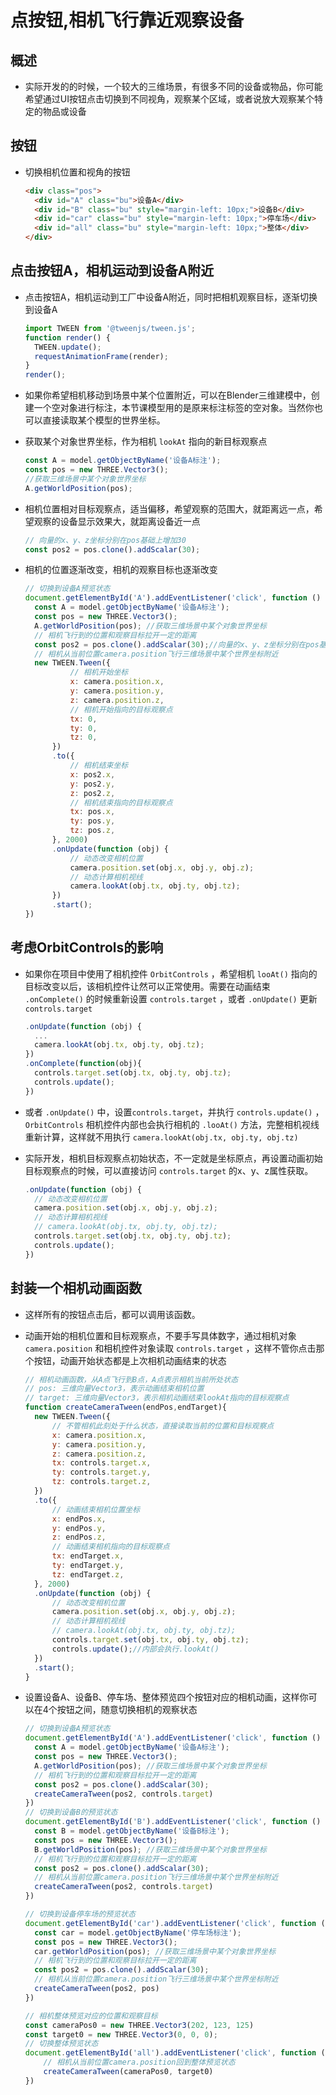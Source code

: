 # 点按钮,相机飞行靠近观察设备

## 概述

+ 实际开发的的时候，一个较大的三维场景，有很多不同的设备或物品，你可能希望通过UI按钮点击切换到不同视角，观察某个区域，或者说放大观察某个特定的物品或设备

## 按钮

+ 切换相机位置和视角的按钮

  ```html
  <div class="pos">
    <div id="A" class="bu">设备A</div>
    <div id="B" class="bu" style="margin-left: 10px;">设备B</div>
    <div id="car" class="bu" style="margin-left: 10px;">停车场</div>
    <div id="all" class="bu" style="margin-left: 10px;">整体</div>
  </div>
  ```

## 点击按钮A，相机运动到设备A附近

+ 点击按钮A，相机运动到工厂中设备A附近，同时把相机观察目标，逐渐切换到设备A

  ```js
  import TWEEN from '@tweenjs/tween.js';
  function render() {
    TWEEN.update();
    requestAnimationFrame(render);
  }
  render();
  ```

+ 如果你希望相机移动到场景中某个位置附近，可以在Blender三维建模中，创建一个空对象进行标注，本节课模型用的是原来标注标签的空对象。当然你也可以直接读取某个模型的世界坐标。

+ 获取某个对象世界坐标，作为相机 `lookAt` 指向的新目标观察点

  ```js
  const A = model.getObjectByName('设备A标注');
  const pos = new THREE.Vector3();
  //获取三维场景中某个对象世界坐标
  A.getWorldPosition(pos);
  ```

+ 相机位置相对目标观察点，适当偏移，希望观察的范围大，就距离远一点，希望观察的设备显示效果大，就距离设备近一点

  ```js
  // 向量的x、y、z坐标分别在pos基础上增加30
  const pos2 = pos.clone().addScalar(30);
  ```

+ 相机的位置逐渐改变，相机的观察目标也逐渐改变

  ```js
  // 切换到设备A预览状态
  document.getElementById('A').addEventListener('click', function () {
    const A = model.getObjectByName('设备A标注');
    const pos = new THREE.Vector3();
    A.getWorldPosition(pos); //获取三维场景中某个对象世界坐标
    // 相机飞行到的位置和观察目标拉开一定的距离
    const pos2 = pos.clone().addScalar(30);//向量的x、y、z坐标分别在pos基础上增加30
    // 相机从当前位置camera.position飞行三维场景中某个世界坐标附近
    new TWEEN.Tween({
            // 相机开始坐标
            x: camera.position.x,
            y: camera.position.y,
            z: camera.position.z,
            // 相机开始指向的目标观察点
            tx: 0,
            ty: 0,
            tz: 0,
        })
        .to({
            // 相机结束坐标
            x: pos2.x,
            y: pos2.y,
            z: pos2.z,
            // 相机结束指向的目标观察点
            tx: pos.x,
            ty: pos.y,
            tz: pos.z,
        }, 2000)
        .onUpdate(function (obj) {
            // 动态改变相机位置
            camera.position.set(obj.x, obj.y, obj.z);
            // 动态计算相机视线
            camera.lookAt(obj.tx, obj.ty, obj.tz);
        })
        .start();
  })
  ```

## 考虑OrbitControls的影响

+ 如果你在项目中使用了相机控件 `OrbitControls` ，希望相机 `looAt()` 指向的目标改变以后，该相机控件让然可以正常使用。需要在动画结束 `.onComplete()` 的时候重新设置 `controls.target` ，或者 `.onUpdate()` 更新`controls.target`

  ```js
  .onUpdate(function (obj) {
    ...
    camera.lookAt(obj.tx, obj.ty, obj.tz);
  })
  .onComplete(function(obj){
    controls.target.set(obj.tx, obj.ty, obj.tz);
    controls.update();
  })
  ```

+ 或者 `.onUpdate()` 中，设置`controls.target`，并执行 `controls.update()` ，`OrbitControls` 相机控件内部也会执行相机的 `.looAt()` 方法，完整相机视线重新计算，这样就不用执行 `camera.lookAt(obj.tx, obj.ty, obj.tz)`

+ 实际开发，相机目标观察点初始状态，不一定就是坐标原点，再设置动画初始目标观察点的时候，可以直接访问 `controls.target` 的x、y、z属性获取。

  ```js
  .onUpdate(function (obj) {
    // 动态改变相机位置
    camera.position.set(obj.x, obj.y, obj.z);
    // 动态计算相机视线
    // camera.lookAt(obj.tx, obj.ty, obj.tz);
    controls.target.set(obj.tx, obj.ty, obj.tz);
    controls.update();
  })
  ```

## 封装一个相机动画函数

+ 这样所有的按钮点击后，都可以调用该函数。

+ 动画开始的相机位置和目标观察点，不要手写具体数字，通过相机对象 `camera.position` 和相机控件对象读取 `controls.target` ，这样不管你点击那个按钮，动画开始状态都是上次相机动画结束的状态

  ```js
  // 相机动画函数，从A点飞行到B点，A点表示相机当前所处状态
  // pos: 三维向量Vector3，表示动画结束相机位置
  // target: 三维向量Vector3，表示相机动画结束lookAt指向的目标观察点
  function createCameraTween(endPos,endTarget){
    new TWEEN.Tween({
        // 不管相机此刻处于什么状态，直接读取当前的位置和目标观察点
        x: camera.position.x,
        y: camera.position.y,
        z: camera.position.z,
        tx: controls.target.x,
        ty: controls.target.y,
        tz: controls.target.z,
    })
    .to({
        // 动画结束相机位置坐标
        x: endPos.x,
        y: endPos.y,
        z: endPos.z,
        // 动画结束相机指向的目标观察点
        tx: endTarget.x,
        ty: endTarget.y,
        tz: endTarget.z,
    }, 2000)
    .onUpdate(function (obj) {
        // 动态改变相机位置
        camera.position.set(obj.x, obj.y, obj.z);
        // 动态计算相机视线
        // camera.lookAt(obj.tx, obj.ty, obj.tz);
        controls.target.set(obj.tx, obj.ty, obj.tz);
        controls.update();//内部会执行.lookAt()
    })
    .start();
  }
  ```

+ 设置设备A、设备B、停车场、整体预览四个按钮对应的相机动画，这样你可以在4个按钮之间，随意切换相机的观察状态

  ```js
  // 切换到设备A预览状态
  document.getElementById('A').addEventListener('click', function () {
    const A = model.getObjectByName('设备A标注');
    const pos = new THREE.Vector3();
    A.getWorldPosition(pos); //获取三维场景中某个对象世界坐标
    // 相机飞行到的位置和观察目标拉开一定的距离
    const pos2 = pos.clone().addScalar(30);
    createCameraTween(pos2, controls.target)
  })
  // 切换到设备B的预览状态
  document.getElementById('B').addEventListener('click', function () {
    const B = model.getObjectByName('设备B标注');
    const pos = new THREE.Vector3();
    B.getWorldPosition(pos); //获取三维场景中某个对象世界坐标
    // 相机飞行到的位置和观察目标拉开一定的距离
    const pos2 = pos.clone().addScalar(30);
    // 相机从当前位置camera.position飞行三维场景中某个世界坐标附近
    createCameraTween(pos2, controls.target)
  })

  // 切换到设备停车场的预览状态
  document.getElementById('car').addEventListener('click', function () {
    const car = model.getObjectByName('停车场标注');
    const pos = new THREE.Vector3();
    car.getWorldPosition(pos); //获取三维场景中某个对象世界坐标
    // 相机飞行到的位置和观察目标拉开一定的距离
    const pos2 = pos.clone().addScalar(30);
    // 相机从当前位置camera.position飞行三维场景中某个世界坐标附近
    createCameraTween(pos2, pos)
  })

  // 相机整体预览对应的位置和观察目标
  const cameraPos0 = new THREE.Vector3(202, 123, 125)
  const target0 = new THREE.Vector3(0, 0, 0);
  // 切换整体预览状态
  document.getElementById('all').addEventListener('click', function () {
      // 相机从当前位置camera.position回到整体预览状态
      createCameraTween(cameraPos0, target0)
  })
  ```
